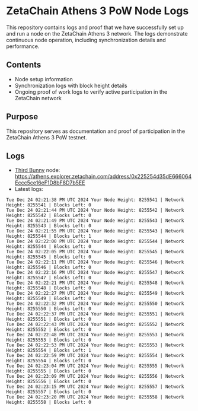 # ZetaChain Athens 3 PoW Node Logs
This repository contains logs and proof that we have successfully set up and run a node on the ZetaChain Athens 3 network. The logs demonstrate continuous node operation, including synchronization details and performance.

## Contents
- Node setup information
- Synchronization logs with block height details
- Ongoing proof of work logs to verify active participation in the ZetaChain network

## Purpose
This repository serves as documentation and proof of participation in the ZetaChain Athens 3 PoW testnet.

## Logs

- [Third Bunny](https://thirdbunny.xyz/) node: https://athens.explorer.zetachain.com/address/0x225254d35dE666064Eccc5ce16eF1D8bF8D7b5EE
- Latest logs:
```
Tue Dec 24 02:21:38 PM UTC 2024 Your Node Height: 8255541 | Network Height: 8255541 | Blocks Left: 0
Tue Dec 24 02:21:44 PM UTC 2024 Your Node Height: 8255542 | Network Height: 8255542 | Blocks Left: 0
Tue Dec 24 02:21:49 PM UTC 2024 Your Node Height: 8255543 | Network Height: 8255543 | Blocks Left: 0
Tue Dec 24 02:21:55 PM UTC 2024 Your Node Height: 8255543 | Network Height: 8255544 | Blocks Left: 1
Tue Dec 24 02:22:00 PM UTC 2024 Your Node Height: 8255544 | Network Height: 8255544 | Blocks Left: 0
Tue Dec 24 02:22:05 PM UTC 2024 Your Node Height: 8255545 | Network Height: 8255545 | Blocks Left: 0
Tue Dec 24 02:22:11 PM UTC 2024 Your Node Height: 8255546 | Network Height: 8255546 | Blocks Left: 0
Tue Dec 24 02:22:16 PM UTC 2024 Your Node Height: 8255547 | Network Height: 8255547 | Blocks Left: 0
Tue Dec 24 02:22:21 PM UTC 2024 Your Node Height: 8255548 | Network Height: 8255548 | Blocks Left: 0
Tue Dec 24 02:22:27 PM UTC 2024 Your Node Height: 8255549 | Network Height: 8255549 | Blocks Left: 0
Tue Dec 24 02:22:32 PM UTC 2024 Your Node Height: 8255550 | Network Height: 8255550 | Blocks Left: 0
Tue Dec 24 02:22:37 PM UTC 2024 Your Node Height: 8255551 | Network Height: 8255551 | Blocks Left: 0
Tue Dec 24 02:22:43 PM UTC 2024 Your Node Height: 8255552 | Network Height: 8255552 | Blocks Left: 0
Tue Dec 24 02:22:48 PM UTC 2024 Your Node Height: 8255553 | Network Height: 8255553 | Blocks Left: 0
Tue Dec 24 02:22:53 PM UTC 2024 Your Node Height: 8255553 | Network Height: 8255554 | Blocks Left: 1
Tue Dec 24 02:22:59 PM UTC 2024 Your Node Height: 8255554 | Network Height: 8255554 | Blocks Left: 0
Tue Dec 24 02:23:04 PM UTC 2024 Your Node Height: 8255555 | Network Height: 8255555 | Blocks Left: 0
Tue Dec 24 02:23:09 PM UTC 2024 Your Node Height: 8255556 | Network Height: 8255556 | Blocks Left: 0
Tue Dec 24 02:23:15 PM UTC 2024 Your Node Height: 8255557 | Network Height: 8255557 | Blocks Left: 0
Tue Dec 24 02:23:20 PM UTC 2024 Your Node Height: 8255558 | Network Height: 8255558 | Blocks Left: 0
```
